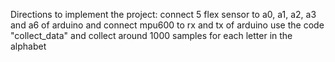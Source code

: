Directions to implement the project:
connect 5 flex sensor to a0, a1, a2, a3 and a6 of arduino and connect mpu600 to rx and tx of arduino use the code "collect_data" and collect around 1000 samples for each letter in the alphabet 
